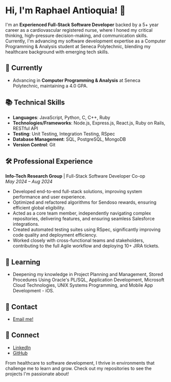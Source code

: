 <!--
**RaphaelWritesCode/RaphaelWritesCode** is a ✨ _special_ ✨ repository because its `README.md` (this file) appears on your GitHub profile.

Here are some ideas to get you started:

- 🔭 I’m currently working on ...
- 🌱 I’m currently learning ...
- 👯 I’m looking to collaborate on ...
- 🤔 I’m looking for help with ...
- 💬 Ask me about ...
- 📫 How to reach me: ...
- 😄 Pronouns: ...
- ⚡ Fun fact: ...
-->

# Hi, I'm Raphael Antioquia! 👋

I'm an **Experienced Full-Stack Software Developer** backed by a 5+ year career as a cardiovascular registered nurse, where I honed my critical thinking, high-pressure decision-making, and communication skills. Currently, I'm advancing my software development expertise as a Computer Programming & Analysis student at Seneca Polytechnic, blending my healthcare background with emerging tech skills.

## 🔭 **Currently**
- Advancing in **Computer Programming & Analysis** at Seneca Polytechnic, maintaining a 4.0 GPA.

## 📚 **Technical Skills**
- **Languages**: JavaScript, Python, C, C++, Ruby
- **Technologies/Frameworks**: Node.js, Express.js, React.js, Ruby on Rails, RESTful API
- **Testing**: Unit Testing, Integration Testing, RSpec
- **Database Management**: SQL, PostgreSQL, MongoDB
- **Version Control**: Git

## 🛠 **Professional Experience**

**Info-Tech Research Group** | Full-Stack Software Developer Co-op  
*May 2024 – Aug 2024*  
- Developed end-to-end full-stack solutions, improving system performance and user experience.
- Optimized and refactored algorithms for Sendoso rewards, ensuring efficient global eligibility.
- Acted as a core team member, independently navigating complex repositories, delivering features, and ensuring seamless Salesforce integrations.
- Created automated testing suites using RSpec, significantly improving code quality and deployment efficiency.
- Worked closely with cross-functional teams and stakeholders, contributing to the full Agile workflow and deploying 10+ JIRA tickets.

## 🌱 **Learning**
- Deepening my knowledge in Project Planning and Management, Stored Procedures Using Oracle's PL/SQL, Application Development, Microsoft Cloud Technologies, UNIX Systems Programming, and Mobile App Development - iOS.

## 📧 **Contact**
- [Email me!](mailto:raphael.antioquia@gmail.com)

## 🔗 **Connect**
- [LinkedIn](https://www.linkedin.com/in/raphael-antioquia)
- [GitHub](https://github.com/RaphaelWritesCode)

From healthcare to software development, I thrive in environments that challenge me to learn and grow. Check out my repositories to see the projects I'm passionate about!
